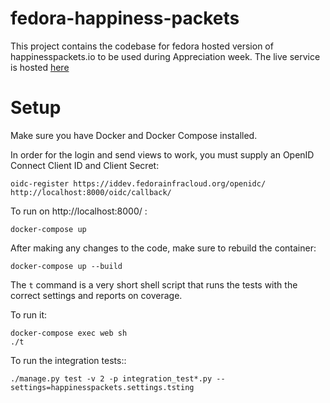 # fedora-happiness-packets

This project contains the codebase for fedora hosted version of happinesspackets.io to be used during Appreciation week. The live service is hosted [here](http://happinesspackets.fedorainfracloud.org)

# Setup

Make sure you have Docker and Docker Compose installed.

In order for the login and send views to work, you must supply an OpenID Connect Client ID and Client Secret:

    oidc-register https://iddev.fedorainfracloud.org/openidc/ http://localhost:8000/oidc/callback/ 

To run on http://localhost:8000/ :

    docker-compose up

After making any changes to the code, make sure to rebuild the container:

    docker-compose up --build


The ``t`` command is a very short shell script that runs the tests with the correct settings and reports on coverage.

To run it:
    
    docker-compose exec web sh
    ./t

To run the integration tests::

    ./manage.py test -v 2 -p integration_test*.py --settings=happinesspackets.settings.tsting
